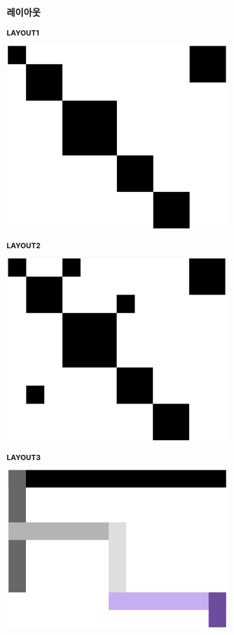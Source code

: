 ## 레이아웃

### LAYOUT1
<img src="./img/image1.png">

### LAYOUT2
<img src="./img/image2.png">

### LAYOUT3
<img src="./img/image3.png">